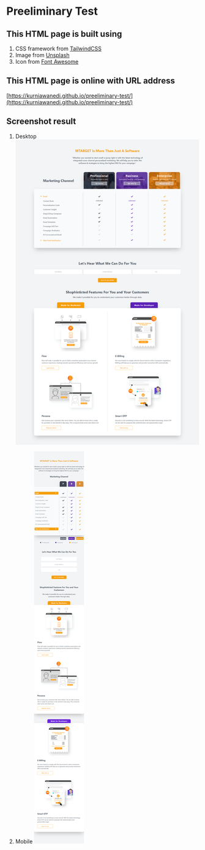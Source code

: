 # Preeliminary Test

## This HTML page is built using

1. CSS framework from [TailwindCSS](https://tailwindcss.com/)
1. Image from [Unsplash](https://unsplash.com/)
1. Icon from [Font Awesome](https://fontawesome.com/)

## This HTML page is online with URL address

[https://kurniawanedi.github.io/preeliminary-test/](https://kurniawanedi.github.io/preeliminary-test/)

## Screenshot result

1. Desktop
   ![](./images/result-desktop.png)

1. Mobile
   ![](./images/result-mobile.png)
